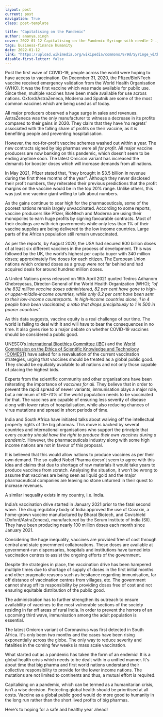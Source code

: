 ```yaml
---
layout: post
current: post
navigation: True
class: post-template

title: "Capitalising on the Pandemic"
author: ananya.singh
cover: 2022-01-12-Capitalising-on-the-Pandemic-Syringe-with-needle-2-.jfif
tags: business-finance humanity
date: 2022-01-12
link: "https://upload.wikimedia.org/wikipedia/commons/9/9d/Syringe_with_needle_%282%29.JPG"
disable-first-letter: false
---
```

<p class="ql-align-justify">Post the first wave of COVID-19, people across the world were hoping to have access to vaccination. On December 31, 2020, the Pfizer/BioNTech vaccine received emergency validation from the World Health Organisation (WHO). It was the first vaccine which was made available for public use. Since then, multiple vaccines have been made available for use across nations. Oxford/AstraZeneca, Moderna and Sputnik are some of the most common vaccines which are being used as of today.&nbsp;</p><p class="ql-align-justify">All major producers observed a huge surge in sales and revenues. AstraZeneca was the only manufacturer to witness a decrease in its profits compared to their gains in 2020. They claim that they have ‘no regrets’ associated with the falling share of profits on their vaccine, as it is benefiting people and preventing hospitalisation.&nbsp;</p><p class="ql-align-justify">However, the not-for-profit vaccine schemes washed out within a year. The new contracts signed by big pharmas were all <em >for profit</em>. All major vaccine producers are now banking on this pandemic, which doesn’t seem to be ending anytime soon. The latest Omicron variant has increased the demands for booster doses which will increase demands from all nations.&nbsp;</p><p class="ql-align-justify">In May 2021, Pfizer stated that, “they brought in $3.5 billion in revenue during the first three months of the year”. Although they never disclosed their profit numbers, they reiterated their previous predictions that the profit margins on the vaccine would be in the top 20% range. Unlike others, this was just one vaccine giant willing to talk about numbers.</p><p class="ql-align-justify">As the gains continue to soar high for the pharmaceuticals, some of the poorest nations remain largely unvaccinated. According to some reports, vaccine producers like Pfizer, BioNtech and Moderna are using their monopolies to earn huge profits by signing favourable contracts. Most of their dealings are with rich governments while only less than 1% of their vaccine supplies are being delivered to the low income countries. Large parts of the African population still remain unvaccinated.</p><p class="ql-align-justify">As per the reports, by August 2020, the USA had secured 800 billion doses of at least six different vaccines in the process of development. This was followed by the UK, the world’s highest per capita buyer with 340 million doses; approximately five doses for each citizen. The European Union nations which ordered doses as a group were not far behind and had acquired deals for around hundred million doses.&nbsp;&nbsp;</p><p class="ql-align-justify">A United Nations press released on 16th April 2021 quoted Tedros Adhanom Ghebreyesus, Director-General of the World Health Organization (WHO); <em >“of the 832 million vaccine doses administered, 82 per cent have gone to high- or upper‑middle-income countries, while only 0.2 per cent have been sent to their low-income counterparts.&nbsp; In high‑income countries alone, 1 in 4 people have been vaccinated, a ratio that drops precipitously to 1 in 500 in poorer countries”</em>.</p><p class="ql-align-justify">As this data suggests, vaccine equity is a real challenge of our time. The world is failing to deal with it and will have to bear the consequences in no time. It also gives rise to a major debate on whether COVID-19 vaccines should be considered a public good.&nbsp;</p><p class="ql-align-justify">UNESCO’s<a href="https://en.unesco.org/themes/ethics-science-and-technology/ibc" rel="noopener noreferrer" target="_blank" > International Bioethics Committee (IBC)</a> and the <a href="https://en.unesco.org/themes/ethics-science-and-technology/comest#:~:text=The%20World%20Commission%20on%20the,up%20by%20UNESCO%20in%201998.&amp;text=The%20Commission%20is%20mandated%20to,extend%20beyond%20purely%20economic%20considerations." rel="noopener noreferrer" target="_blank" >World Commission on the Ethics of Scientific Knowledge and Technology (COMEST)</a> have asked for a reevaluation of the current vaccination strategies, urging that vaccines should be treated as a global public good. They should be equitably available to all nations and not only those capable of placing the highest bids.&nbsp;</p><p class="ql-align-justify">Experts from the scientific community and other organisations have been reiterating the importance of <em >vaccines for all</em>. They believe that in order to prevent the rapid spread of newer variants, immunisation plays a major role, but a minimum of 60-70% of the world population needs to be vaccinated for that. The vaccines are capable of ensuring less severity of disease along with lower rates of hospitalisation, while also reducing chances of virus mutations and spread in short periods of time.&nbsp;</p><p class="ql-align-justify">India and South Africa have initiated talks about waiving off the intellectual property rights of the big pharmas. This move is backed by several countries and international organisations who support the principle that every<em > country should have the right to produce their own vaccines during a pandemic</em>. However, the pharmaceuticals industry along with some high income nations are not in favour of this proposal.&nbsp;</p><p class="ql-align-justify">It is believed that this would allow nations to produce vaccines as per their own demand. The so-called Nobel Pharma doesn't seem to agree with this idea and claims that due to shortage of raw materials it would take years to produce vaccines from scratch. Analysing the situation, it won’t be wrong to assume that vaccines are being seen as liquid gold and the major pharmaceutical companies are leaving no stone unturned in their quest to increase revenues.&nbsp;</p><p class="ql-align-justify">A similar inequality exists in my country, i.e. India.&nbsp;</p><p class="ql-align-justify">India’s vaccination drive started in January 2021 prior to the fatal second wave. The drug regulatory body of India approved the use of Covaxin, a home-grown vaccine manufactured by Bharat Biotech, and Covishield (Oxford/AstraZeneca), manufactured by the Serum Institute of India (SII). They have been producing nearly 100 million doses each month since January 2021.&nbsp;</p><p class="ql-align-justify">Considering the huge inequality, vaccines are provided free of cost through central and state government collaborations. These doses are available at government-run dispensaries, hospitals and institutions have turned into vaccination centres to assist the ongoing efforts of the government.&nbsp;</p><p class="ql-align-justify">Despite the strategies in place, the vaccination drive has been hampered multiple times due to shortage of supply of doses in the first initial months and other pragmatic reasons such as hesitance regarding immunisation, far off distance of vaccination centres from villages, etc. The government cannot shrug off its responsibility by providing doses free of cost and not ensuring equitable distribution of the public good.&nbsp;</p><p class="ql-align-justify">The administration has to further strengthen its outreach to ensure availability of vaccines to the most vulnerable sections of the society residing in far off areas of rural India. In order to prevent the horrors of an upcoming third wave, immunisation among the adult population is essential.&nbsp;</p><p class="ql-align-justify">The latest Omicron variant of Coronavirus was first detected in South Africa. It's only been two months and the cases have been rising exponentially across the globe. The only way to reduce severity and fatalities in the coming few weeks is mass scale vaccination.&nbsp;</p><p class="ql-align-justify">What started out as a pandemic has taken the form of an endemic! It is a global health crisis which needs to be dealt with in a unified manner. It's about time that big pharma and first world nations understand their collective responsibility to provide for the lower income nations. The mutations are not limited to continents and thus, a mutual effort is required.</p><p class="ql-align-justify">Capitalising on a pandemic, which can be termed as a humanitarian crisis, isn’t a wise decision. Protecting global health should be prioritised at all costs. Vaccine as a global public good would do more good to humanity in the long run rather than the short lived profits of big pharmas.&nbsp;</p><p class="ql-align-justify">Here's to hoping for a safe and healthy year ahead!</p>